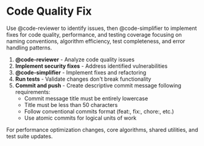 # Code Quality Fix

Use @code-reviewer to identify issues, then @code-simplifier to implement fixes for code quality, performance, and testing coverage focusing on naming conventions, algorithm efficiency, test completeness, and error handling patterns.

1. **@code-reviewer** - Analyze code quality issues
2. **Implement security fixes** - Address identified vulnerabilities
3. **@code-simplifier** - Implement fixes and refactoring 
4. **Run tests** - Validate changes don't break functionality
5. **Commit and push** - Create descriptive commit message following requirements:
   - Commit message title must be entirely lowercase
   - Title must be less than 50 characters
   - Follow conventional commits format (feat:, fix:, chore:, etc.)
   - Use atomic commits for logical units of work

For performance optimization changes, core algorithms, shared utilities, and test suite updates.